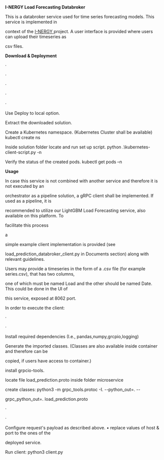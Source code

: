 ﻿

**I-NERGY Load Forecasting Databroker**

This is a databroker service used for time series forecasting models. This service is implemented in

context of the [I-NERGY](https://www.i-nergy.eu/)[ ](https://www.i-nergy.eu/)project. A user interface is provided where users can upload their timeseries as

csv files.

**Download & Deployment**

·

·

·

·

·

Use Deploy to local option.

Extract the downloaded solution.

Create a Kubernetes namespace. (Kubernetes Cluster shall be available) kubectl create ns

Inside solution folder locate and run set up script. python .\kubernetes-client-script.py -n

Verify the status of the created pods. kubectl get pods –n

**Usage**

In case this service is not combined with another service and therefore it is not executed by an

orchestrator as a pipeline solution, a gRPC client shall be implemented. If used as a pipeline, it is

recommended to utilize our LightGBM Load Forecasting service, also available on this platform. To

facilitate this process

a

simple example client implementation is provided (see

load\_prediction\_databroker\_client.py in Documents section) along with relevant guidelines.

Users may provide a timeseries in the form of a .csv file (for example series.csv), that has two columns,

one of which must be named Load and the other should be named Date. This could be done in the UI of

this service, exposed at 8062 port.

In order to execute the client:

·

·

Install required dependencies (I.e., pandas,numpy,grcpio,logging)

Generate the imported classes. (Classes are also available inside container and therefore can be

copied, if users have access to container.)

install grpcio-tools.

locate file load\_prediction.proto inside folder microservice

create classes: python3 -m grpc\_tools.protoc -I. --python\_out=. --

grpc\_python\_out=. load\_prediction.proto

·

·

Configure request's payload as described above. • replace values of host & port to the ones of the

deployed service.

Run client: python3 client.py


